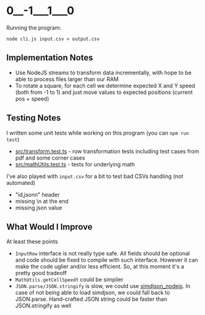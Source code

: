 # 0__-1___1___0
Running the program:
```
node cli.js input.csv > output.csv
```

## Implementation Notes

+ Use NodeJS streams to transform data incrementally, with hope to be able to process files larger than our RAM
+ To rotate a square, for each cell we determine expected X and Y speed (both from -1 to 1) and just move values to expected positions (current pos + speed)

## Testing Notes

I written some unit tests while working on this program (you can `npm run test`)

+ [src/transform.test.ts](src/transform.test.ts) - row transformation tests including test cases from pdf and some corner cases
+ [src/mathUtils.test.ts](src/mathUtils.test.ts) - tests for underlying math

I've also played with `input.csv` for a bit to test bad CSVs handling (not automated)
+ "id,jsonn" header
+ missing \n at the end
+ missing json value

## What Would I Improve

At least these points
+ `InputRow` interface is not really type safe. All fields should be optional and code should be fixed to compile with such interface. However it can make the code uglier and/or less efficient. So, at this moment it's a pretty good tradeoff
+ `MathUtils.getCellSpeedY` could be simplier
+ `JSON.parse/JSON.stringify` is slow, we could use [simdjson_nodejs](https://github.com/luizperes/simdjson_nodejs). In case of not being able to load simdjson, we could fall back to JSON.parse. Hand-crafted JSON string could be faster than JSON.stringify as well
